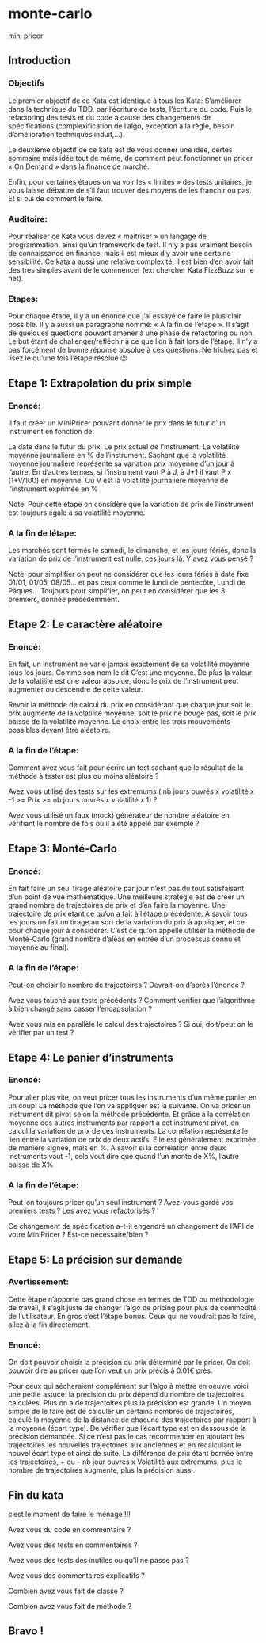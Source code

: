 # monte-carlo
mini pricer

## Introduction

### Objectifs

Le premier objectif de ce Kata est identique à tous les Kata: S’améliorer dans la technique du TDD, par l’écriture de tests, l’écriture du code. Puis le refactoring des tests et du code à cause des changements de spécifications (complexification de l’algo, exception à la règle, besoin d’amélioration techniques induit,…).

Le deuxième objectif de ce kata est de vous donner une idée, certes sommaire mais idée tout de même, de comment peut fonctionner un pricer « On Demand » dans la finance de marché.

Enfin, pour certaines étapes on va voir les « limites » des tests unitaires, je vous laisse débattre de s’il faut trouver des moyens de les franchir ou pas. Et si oui de comment le faire.

### Auditoire:

Pour réaliser ce Kata vous devez « maîtriser » un langage de programmation, ainsi qu’un framework de test. Il n’y a pas vraiment besoin de connaissance en finance, mais il est mieux d’y avoir une certaine sensibilité. Ce kata a aussi une relative complexité, il est bien d’en avoir fait des très simples avant de le commencer (ex: chercher Kata FizzBuzz sur le net).

### Etapes:

Pour chaque étape, il y a un énoncé que j’ai essayé de faire le plus clair possible. Il y a aussi un paragraphe nommé: « A la fin de l’étape ». Il s’agit de quelques questions pouvant amener à une phase de refactoring ou non. Le but étant de challenger/réfléchir à ce que l’on à fait lors de l’étape. Il n’y a pas forcément de bonne réponse absolue à ces questions. Ne trichez pas et lisez le qu’une fois l’étape résolue 😉

## Etape 1: Extrapolation du prix simple

### Enoncé:

Il faut créer un MiniPricer pouvant donner le prix dans le futur d’un instrument en fonction de:

La date dans le futur du prix.
Le prix actuel  de l’instrument.
La volatilité moyenne journalière en % de l’instrument.
Sachant que la volatilité moyenne journalière représente sa variation prix moyenne d’un jour à l’autre. En d’autres termes,  si l’instrument vaut P à J, à J+1 il vaut P x (1+V/100) en moyenne. Où V est la volatilité journalière moyenne de l’instrument exprimée en %

Note: Pour cette étape on considère que la variation de prix de l’instrument est toujours égale à sa volatilité moyenne.

### A la fin de létape:


Les marchés sont fermés le samedi, le dimanche, et les jours fériés, donc la variation de prix de l’instrument est nulle, ces jours là. Y avez vous pensé ?

Note: pour simplifier on peut ne considérer que les jours fériés à date fixe 01/01, 01/05, 08/05… et pas ceux comme le lundi de pentecôte, Lundi de Pâques… Toujours pour simplifier, on peut en considérer que les 3 premiers, donnée précédemment.

## Etape 2: Le caractère aléatoire

### Enoncé:

En fait, un instrument ne varie jamais exactement de sa volatilité moyenne tous les jours. Comme son nom le dit C’est une moyenne. De plus la valeur de la volatilité est une valeur absolue, donc le prix de l’instrument peut augmenter ou descendre de cette valeur.

Revoir la méthode de calcul du prix en considérant que chaque jour soit le prix augmente de la volatilité moyenne, soit le prix ne bouge pas, soit le prix baisse de la volatilité moyenne. Le choix entre les trois mouvements possibles devant être aléatoire.

### A la fin de l’étape:

Comment avez vous fait pour écrire un test sachant que le résultat de la méthode à tester est plus ou moins aléatoire ?

Avez vous utilisé des tests sur les extremums ( nb jours ouvrés x volatilité x -1 >= Prix >= nb jours ouvrés x volatilité x 1) ?

Avez vous utilisé un faux (mock) générateur de nombre aléatoire en vérifiant le nombre de fois où il a été appelé par exemple ?

## Etape 3: Monté-Carlo

### Enoncé:

En fait faire un seul tirage aléatoire par jour n’est pas du tout satisfaisant d’un point de vue mathématique. Une meilleure stratégie est de créer un grand nombre de trajectoires de prix et d’en faire la moyenne. Une trajectoire de prix étant ce qu’on a fait à l’étape précédente. A savoir tous les jours on fait un tirage au sort de la variation du prix à appliquer, et ce pour chaque jour à considérer. C’est ce qu’on appelle utiliser la méthode de Monté-Carlo (grand nombre d’aléas en entrée d’un processus connu et moyenne au final).

### A la fin de l’étape:

Peut-on choisir le nombre de trajectoires ? Devrait-on d’après l’énoncé ?

Avez vous touché aux tests précédents ? Comment verifier que l’algorithme à bien changé sans casser l’encapsulation ?

Avez vous mis en parallèle  le calcul des trajectoires ? Si oui, doit/peut on le vérifier par un test ?

## Etape 4: Le panier d’instruments

### Enoncé:

Pour aller plus vite, on veut pricer tous les instruments d’un même panier en un coup. La méthode que l’on va appliquer est la suivante. On va pricer un instrument dit pivot selon la méthode précédente. Et grâce à la corrélation moyenne des autres instruments par rapport a cet instrument pivot, on calcul la variation de prix de ces instruments. La corrélation représente le lien entre la variation de prix de deux actifs. Elle est généralement exprimée de manière signée, mais en %. A savoir si la corrélation entre deux instruments vaut -1, cela veut dire que quand l’un monte de X%, l’autre baisse de X%

### A la fin de l’étape:

Peut-on toujours pricer qu’un seul instrument ? Avez-vous gardé vos premiers tests ? Les avez vous refactorisés ?

Ce changement de spécification a-t-il engendré un changement de l’API de votre MiniPricer ? Est-ce nécessaire/bien ?

## Etape 5: La précision sur demande

### Avertissement:

Cette étape n’apporte pas grand chose en termes de TDD ou méthodologie de travail, il s’agit juste de changer l’algo de pricing pour plus de commodité de l’utilisateur. En gros c’est l’étape bonus. Ceux qui ne voudrait pas la faire, allez à la fin directement.

### Enoncé:

On doit pouvoir choisir la précision du prix déterminé par le pricer. On doit pouvoir dire au pricer que l’on veut un prix précis à 0.01€ près.

Pour ceux qui sécheraient complément sur l’algo à mettre en oeuvre voici une petite astuce: la précision du prix dépend du nombre de trajectoires calculées. Plus on a de trajectoires plus la précision est grande. Un moyen simple de le faire est de calculer un certains nombres de trajectoires, calculé la moyenne de la distance de chacune des trajectoires par rapport à la moyenne (écart type). De vérifier que l’écart type est en dessous de la précision demandée. Si ce n’est pas le cas recommencer en ajoutant les trajectoires les nouvelles trajectoires aux anciennes et en recalculant le nouvel écart type et ainsi de suite. La différence de prix étant bornée entre les trajectoires, + ou – nb jour ouvrés x Volatilité aux extremums, plus le nombre de trajectoires augmente, plus la précision aussi.

## Fin du kata

c’est le moment de faire le ménage !!!

Avez vous du code en commentaire ?

Avez vous des tests en commentaires ?

Avez vous des tests des inutiles ou qu’il ne passe pas ?

Avez vous des commentaires explicatifs ?

Combien avez vous fait de classe ?

Combien avez vous fait de méthode ?

## Bravo !

